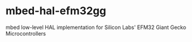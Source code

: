 # mbed-hal-efm32gg
mbed low-level HAL implementation for Silicon Labs' EFM32 Giant Gecko Microcontrollers
